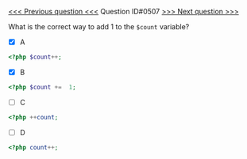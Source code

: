 [<<< Previous question <<<](0506.md)  Question ID#0507 [>>> Next question >>>](0508.md) 

What is the correct way to add 1 to the `$count` variable?

- [x] A
```php
<?php $count++;
```
- [x] B
```php
<?php $count +=  1;
```
- [ ] C
```php
<?php ++count;
```
- [ ] D
```php
<?php count++;
```
